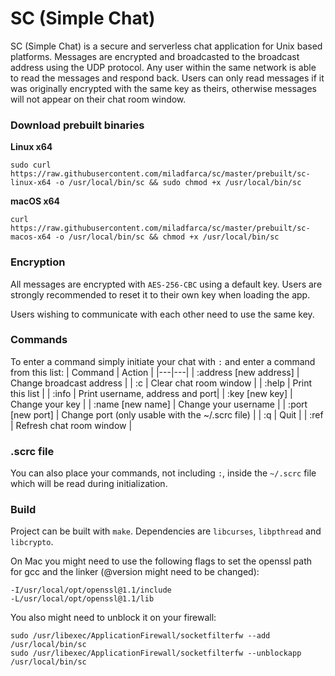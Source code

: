 # SC (Simple Chat)
SC (Simple Chat) is a secure and serverless chat application for Unix based platforms. Messages are encrypted and broadcasted to the broadcast address using the UDP protocol. Any user within the same network is able to read the messages and respond back. Users can only read messages if it was originally encrypted with the same key as theirs, otherwise messages will not appear on their chat room window.

### Download prebuilt binaries
**Linux x64**
```
sudo curl https://raw.githubusercontent.com/miladfarca/sc/master/prebuilt/sc-linux-x64 -o /usr/local/bin/sc && sudo chmod +x /usr/local/bin/sc
```
**macOS x64**
```
curl https://raw.githubusercontent.com/miladfarca/sc/master/prebuilt/sc-macos-x64 -o /usr/local/bin/sc && chmod +x /usr/local/bin/sc
```

### Encryption
All messages are encrypted with `AES-256-CBC` using a default key. Users are
strongly recommended to reset it to their own key when loading the app.

Users wishing to communicate with each other need to use the same key.

### Commands
To enter a command simply initiate your chat with `:` and enter a command from this list:
| Command | Action |
|---|---|
| :address [new address] | Change broadcast address |
| :c | Clear chat room window |
| :help | Print this list |
| :info | Print username, address and port|
| :key [new key] | Change your key |
| :name [new name] | Change your username |
| :port [new port] | Change port (only usable with the ~/.scrc file) |
| :q | Quit |
| :ref | Refresh chat room window |

### .scrc file
You can also place your commands, not including `:`, inside the `~/.scrc` file which will be read during initialization.

### Build
Project can be built with `make`.
Dependencies are `libcurses`, `libpthread` and `libcrypto`.

On Mac you might need to use the following flags to set the openssl path for gcc and the linker (@version might need to be changed):
```
-I/usr/local/opt/openssl@1.1/include
-L/usr/local/opt/openssl@1.1/lib
```
You also might need to unblock it on your firewall:
```
sudo /usr/libexec/ApplicationFirewall/socketfilterfw --add /usr/local/bin/sc
sudo /usr/libexec/ApplicationFirewall/socketfilterfw --unblockapp /usr/local/bin/sc
```